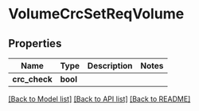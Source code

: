 # VolumeCrcSetReqVolume

## Properties
Name | Type | Description | Notes
------------ | ------------- | ------------- | -------------
**crc_check** | **bool** |  | 

[[Back to Model list]](../README.md#documentation-for-models) [[Back to API list]](../README.md#documentation-for-api-endpoints) [[Back to README]](../README.md)


